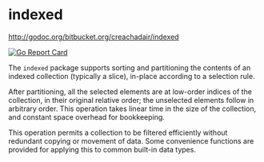 # indexed

http://godoc.org/bitbucket.org/creachadair/indexed

[![Go Report Card](https://goreportcard.com/badge/bitbucket.org/creachadair/indexed)](https://goreportcard.com/report/bitbucket.org/creachadair/indexed)

The `indexed` package supports sorting and partitioning the contents of an
indexed collection (typically a slice), in-place according to a selection rule.

After partitioning, all the selected elements are at low-order indices of the
collection, in their original relative order; the unselected elements follow in
arbitrary order. This operation takes linear time in the size of the
collection, and constant space overhead for bookkeeping.

This operation permits a collection to be filtered efficiently without
redundant copying or movement of data. Some convenience functions are provided
for applying this to common built-in data types.
